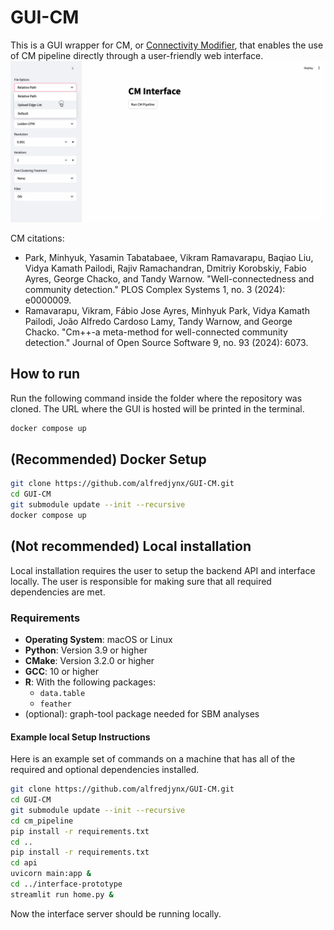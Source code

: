 # GUI-CM
This is a GUI wrapper for CM, or [Connectivity Modifier](https://github.com/illinois-or-research-analytics/cm_pipeline/tree/main), that enables the use of CM pipeline directly through a user-friendly web interface.
![](imgs/gui_cm_demo.gif)

CM citations:
- Park, Minhyuk, Yasamin Tabatabaee, Vikram Ramavarapu, Baqiao Liu, Vidya Kamath Pailodi, Rajiv Ramachandran, Dmitriy Korobskiy, Fabio Ayres, George Chacko, and Tandy Warnow. "Well-connectedness and community detection." PLOS Complex Systems 1, no. 3 (2024): e0000009.
- Ramavarapu, Vikram, Fábio Jose Ayres, Minhyuk Park, Vidya Kamath Pailodi, João Alfredo Cardoso Lamy, Tandy Warnow, and George Chacko. "Cm++-a meta-method for well-connected community detection." Journal of Open Source Software 9, no. 93 (2024): 6073.

## How to run
Run the following command inside the folder where the repository was cloned. The URL where the GUI is hosted will be printed in the terminal.
```bash
docker compose up
```


## (Recommended) Docker Setup

```bash
git clone https://github.com/alfredjynx/GUI-CM.git
cd GUI-CM
git submodule update --init --recursive
docker compose up
```

## (Not recommended) Local installation
Local installation requires the user to setup the backend API and interface locally. The user is responsible for making sure that all required dependencies are met.
### Requirements
- **Operating System**: macOS or Linux
- **Python**: Version 3.9 or higher
- **CMake**: Version 3.2.0 or higher
- **GCC**: 10 or higher
- **R**: With the following packages:
  - `data.table`
  - `feather`
- (optional): graph-tool package needed for SBM analyses


#### Example local Setup Instructions
Here is an example set of commands on a machine that has all of the required and optional dependencies installed.
```bash
git clone https://github.com/alfredjynx/GUI-CM.git
cd GUI-CM
git submodule update --init --recursive
cd cm_pipeline
pip install -r requirements.txt
cd ..
pip install -r requirements.txt
cd api
uvicorn main:app &
cd ../interface-prototype
streamlit run home.py &
```

Now the interface server should be running locally.